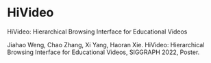 # HiVideo
HiVideo: Hierarchical Browsing Interface for Educational Videos

Jiahao Weng, Chao Zhang, Xi Yang, Haoran Xie. HiVideo: Hierarchical Browsing Interface for Educational Videos, SIGGRAPH 2022, Poster.
